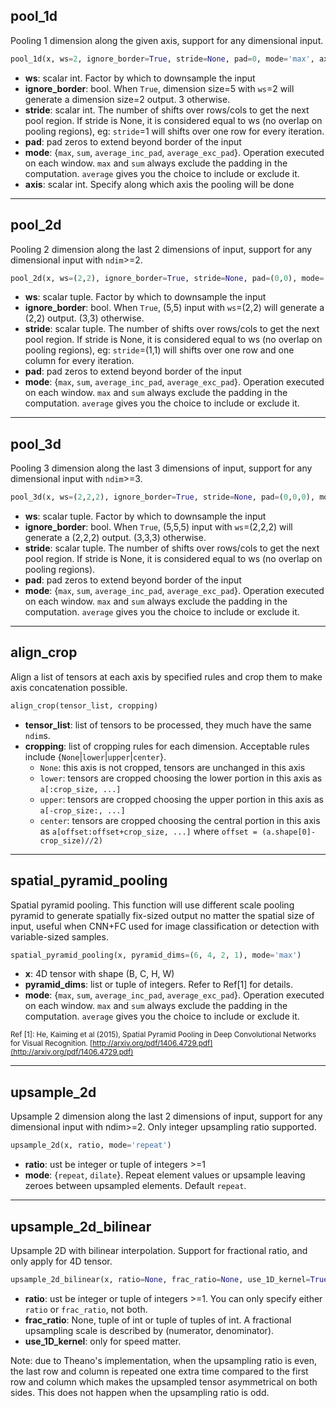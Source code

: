 ## pool_1d
Pooling 1 dimension along the given axis, support for any dimensional input.
```python
pool_1d(x, ws=2, ignore_border=True, stride=None, pad=0, mode='max', axis=-1)
```
* **ws**: scalar int. Factor by which to downsample the input
* **ignore_border**: bool. When `True`, dimension size=5 with `ws`=2 will generate a dimension size=2 output. 3 otherwise.
* **stride**: scalar int. The number of shifts over rows/cols to get the next pool region. If stride is None, it is considered equal to ws (no overlap on pooling regions), eg: `stride`=1 will shifts over one row for every iteration.
* **pad**: pad zeros to extend beyond border of the input
* **mode**: {`max`, `sum`, `average_inc_pad`, `average_exc_pad`}. Operation executed on each window. `max` and `sum` always exclude the padding in the computation. `average` gives you the choice to include or exclude it.
* **axis**: scalar int. Specify along which axis the pooling will be done

_______________________________________________________________________
## pool_2d
Pooling 2 dimension along the last 2 dimensions of input, support for any dimensional input with `ndim`>=2.
```python
pool_2d(x, ws=(2,2), ignore_border=True, stride=None, pad=(0,0), mode='max')
```
* **ws**: scalar tuple. Factor by which to downsample the input
* **ignore_border**: bool. When `True`, (5,5) input with `ws`=(2,2) will generate a (2,2) output. (3,3) otherwise.
* **stride**: scalar tuple. The number of shifts over rows/cols to get the next pool region. If stride is None, it is considered equal to ws (no overlap on pooling regions), eg: `stride`=(1,1) will shifts over one row and one column for every iteration.
* **pad**: pad zeros to extend beyond border of the input
* **mode**: {`max`, `sum`, `average_inc_pad`, `average_exc_pad`}. Operation executed on each window. `max` and `sum` always exclude the padding in the computation. `average` gives you the choice to include or exclude it.

_______________________________________________________________________
## pool_3d
Pooling 3 dimension along the last 3 dimensions of input, support for any dimensional input with `ndim`>=3.
```python
pool_3d(x, ws=(2,2,2), ignore_border=True, stride=None, pad=(0,0,0), mode='max')
```
* **ws**: scalar tuple. Factor by which to downsample the input
* **ignore_border**: bool. When `True`, (5,5,5) input with `ws`=(2,2,2) will generate a (2,2,2) output. (3,3,3) otherwise.
* **stride**: scalar tuple. The number of shifts over rows/cols to get the next pool region. If stride is None, it is considered equal to ws (no overlap on pooling regions).
* **pad**: pad zeros to extend beyond border of the input
* **mode**: {`max`, `sum`, `average_inc_pad`, `average_exc_pad`}. Operation executed on each window. `max` and `sum` always exclude the padding in the computation. `average` gives you the choice to include or exclude it.

_______________________________________________________________________
## align_crop
Align a list of tensors at each axis by specified rules and crop them to make axis concatenation possible.
```python
align_crop(tensor_list, cropping)
```
* **tensor_list**: list of tensors to be processed, they much have the same `ndim`s.
* **cropping**: list of cropping rules for each dimension. Acceptable rules include {`None`|`lower`|`upper`|`center`}. 
  * `None`: this axis is not cropped, tensors are unchanged in this axis
  * `lower`: tensors are cropped choosing the lower portion in this axis as `a[:crop_size, ...]`
  * `upper`: tensors are cropped choosing the upper portion in this axis as `a[-crop_size:, ...]`
  * `center`: tensors are cropped choosing the central portion in this axis as ``a[offset:offset+crop_size, ...]`` where ``offset = (a.shape[0]-crop_size)//2)``

_______________________________________________________________________
## spatial_pyramid_pooling
Spatial pyramid pooling. This function will use different scale pooling pyramid to generate spatially fix-sized output no matter the spatial size of input, useful when CNN+FC used for image classification or detection with variable-sized samples.
```python
spatial_pyramid_pooling(x, pyramid_dims=(6, 4, 2, 1), mode='max')
```
* **x**: 4D tensor with shape (B, C, H, W)
* **pyramid_dims**: list or tuple of integers. Refer to Ref[1] for details.
* **mode**: {`max`, `sum`, `average_inc_pad`, `average_exc_pad`}. Operation executed on each window. `max` and `sum` always exclude the padding in the computation. `average` gives you the choice to include or exclude it.

<sub>Ref [1]: He, Kaiming et al (2015), Spatial Pyramid Pooling in Deep Convolutional Networks for Visual Recognition. [http://arxiv.org/pdf/1406.4729.pdf](http://arxiv.org/pdf/1406.4729.pdf)</sub>


_______________________________________________________________________
## upsample_2d
Upsample 2 dimension along the last 2 dimensions of input, support for any dimensional input with ndim>=2. Only integer upsampling ratio supported.
```python
upsample_2d(x, ratio, mode='repeat')
```
* **ratio**: ust be integer or tuple of integers >=1
* **mode**: {`repeat`, `dilate`}. Repeat element values or upsample leaving zeroes between upsampled elements. Default `repeat`.

_______________________________________________________________________
## upsample_2d_bilinear
Upsample 2D with bilinear interpolation. Support for fractional ratio, and only apply for 4D tensor.
```python
upsample_2d_bilinear(x, ratio=None, frac_ratio=None, use_1D_kernel=True)
```
* **ratio**: ust be integer or tuple of integers >=1. You can only specify either `ratio` or `frac_ratio`, not both.
* **frac_ratio**: None, tuple of int or tuple of tuples of int. A fractional upsampling scale is described by (numerator, denominator).
* **use_1D_kernel**: only for speed matter.

Note: due to Theano's implementation, when the upsampling ratio is even, the last row and column is repeated one extra time compared to the first row and column which makes the upsampled tensor asymmetrical on both sides. This does not happen when the upsampling ratio is odd.